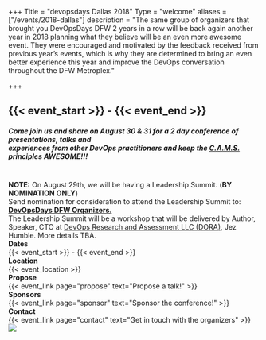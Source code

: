 +++
Title = "devopsdays Dallas 2018"
Type = "welcome"
aliases = ["/events/2018-dallas"]
description = "The same group of organizers that brought you DevOpsDays DFW 2 years in a row will be back again another year in 2018 planning what they believe will be an even more awesome event. They were encouraged and motivated by the feedback received from previous year’s events, which is why they are determined to bring an even better experience this year and improve the DevOps conversation throughout the DFW Metroplex."

+++

<h2>{{< event_start >}} - {{< event_end >}}</h2>

##### Come join us and share on August 30 & 31 for a 2 day conference of presentations, talks and <br>experiences from other DevOps practitioners and keep the <b><a href="http://devopsdictionary.com/wiki/CAMS">C.A.M.S.</a></b> principles <b>AWESOME</b>!!! ####
<br>
<strong>NOTE:</strong> On August 29th, we will be having a Leadership Summit. (<strong>BY NOMINATION ONLY</strong>)<br>
Send nomination for consideration to attend the Leadership Summit to: <strong><a href="mailto:organizers-dallas-2018@devopsdays.org?subject=Nomination%20for%20DevOpsDays%20DFW%20Leadership%20Summit%20consideration...&body=">DevOpsDays DFW Organizers.</strong></a><br>
The Leadership Summit will be a workshop that will be delivered by Author, Speaker, CTO at <a href="https://devops-research.com">DevOps Research and Assessment LLC (DORA)</a>, Jez Humble. More details TBA.

<toggle>
<div class = "row">
  <div class = "col-md-2">
    <strong>Dates</strong>
  </div>
  <div class = "col-md-8">
    {{< event_start >}} - {{< event_end >}}
  </div>
</div>
<div class = "row">
  <div class = "col-md-2">
    <strong>Location</strong>
  </div>
  <div class = "col-md-8">
    {{< event_location >}}
  </div>
</div>
<!-- <div class = "row">
  <div class = "col-md-2">
    <strong>Register</strong>
  </div>
  <div class = "col-md-8">
    {{< event_link page="registration" text="Register to attend the conference!" >}}
  </div>
</div> -->
<div class = "row">
  <div class = "col-md-2">
    <strong>Propose</strong>
  </div>
  <div class = "col-md-8">
    {{< event_link page="propose" text="Propose a talk!" >}}
  </div>
</div> 
<!-- <div class = "row">
  <div class = "col-md-2">
    <strong>Program</strong>
  </div>
  <div class = "col-md-8">
    View the {{< event_link page="program" text="program." >}}
  </div>
</div> -->
<!-- <div class = "row">
  <div class = "col-md-2">
    <strong>Speakers</strong>
  </div>
  <div class = "col-md-8">
    Check out the {{< event_link page="speakers" text="speakers!" >}}
  </div>
</div> -->
<div class = "row">
  <div class = "col-md-2">
    <strong>Sponsors</strong>
  </div>
  <div class = "col-md-8">
    {{< event_link page="sponsor" text="Sponsor the conference!" >}}
  </div>
</div>
<div class = "row">
  <div class = "col-md-2">
    <strong>Contact</strong>
  </div>
  <div class = "col-md-8">
    {{< event_link page="contact" text="Get in touch with the organizers" >}}
  </div>
</div>

<img style="float: center; max-width: 815px; padding: 0px 20px 20px 0px" src="/events/2018-dallas/logo.png">

<br>
<br>
<!-- Go to www.addthis.com/dashboard to customize your tools -->
<div class="addthis_horizontal_follow_toolbox"></div>
<!-- Go to www.addthis.com/dashboard to customize your tools -->
<script type="text/javascript" src="//s7.addthis.com/js/300/addthis_widget.js#pubid=ra-5724f5b54cc142a1"></script>
<!-- Uncomment if you added your city twitter name -->
<!--
{{< event_twitter >}}
-->
